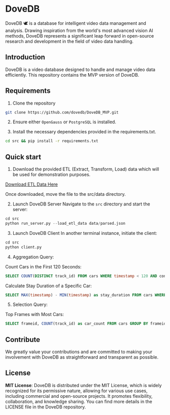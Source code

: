 # DoveDB

DoveDB 🕊️ is a database for intelligent video data management and analysis. Drawing inspiration from the world's most advanced vision AI methods, DoveDB represents a significant leap forward in open-source research and development in the field of video data handling.

## Introduction

DoveDB is a video database designed to handle and manage video data efficiently. This repository contains the MVP version of DoveDB.

## Requirements

1. Clone the repository
```bash
git clone https://github.com/dovedb/DoveDB_MVP.git
```

2. Ensure either `OpenGauss` or `PostgreSQL` is installed.

3. Install the necessary dependencies provided in the requirements.txt.
```bash
cd src && pip install -r requirements.txt 
```

## Quick start

1. Download the provided ETL (Extract, Transform, Load) data which will be used for demonstration purposes.

[Download ETL Data Here](https://drive.google.com/file/d/1KGcr2wEF9_9s_YRgSI30Uwk4QfPCCuyp/view?usp=sharing)

Once downloaded, move the file to the src/data directory.

2. Launch DoveDB Server
Navigate to the `src` directory and start the server:
```python
cd src
python run_server.py --load_etl_data data/parsed.json
```

3. Launch DoveDB Client
In another terminal instance, initiate the client:
```python
cd src
python client.py
```

4. Aggregation Query:

Count Cars in the First 120 Seconds:
```sql
SELECT COUNT(DISTINCT track_id) FROM cars WHERE timestamp < 120 AND confidence > 0.7;
```

Calculate Stay Duration of a Specific Car:
```sql
SELECT MAX(timestamp) - MIN(timestamp) as stay_duration FROM cars WHERE track_id = 20;
```

5. Selection Query:

Top Frames with Most Cars:
```sql
SELECT frameid, COUNT(track_id) as car_count FROM cars GROUP BY frameid ORDER BY car_count DESC LIMIT 5;
```


## Contribute
We greatly value your contributions and are committed to making your involvement with DoveDB as straightforward and transparent as possible. 

## License

**MIT License**: DoveDB is distributed under the MIT License, which is widely recognized for its permissive nature, allowing for various use cases, including commercial and open-source projects. It promotes flexibility, collaboration, and knowledge sharing. You can find more details in the LICENSE file in the DoveDB repository.
